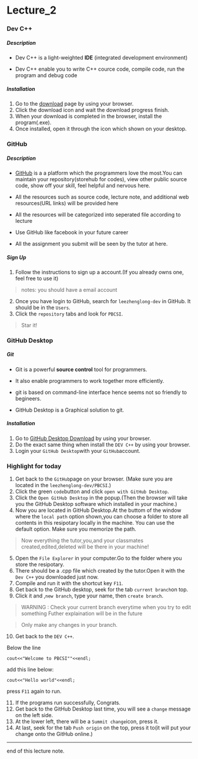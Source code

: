 # Lecture_2

### Dev C++

##### Description

- Dev C++ is a light-weighted **IDE** (integrated development environment)

- Dev C++ enable you to write C++ cource code, compile code, run the program 
   and debug code

##### Installation

1. Go to the [download](https://sourceforge.net/projects/orwelldevcpp/) page by 
using your browser. 
2. Click the download icon and wait the download progress finish.
3. When your download is completed in the browser, install the program(.exe).
4. Once installed, open it through the icon which shown on your desktop.

### GitHub

##### Description

- [GitHub](https://github.com/) is a a platform which the programmers love the most.You can maintain your 
repository(storehub for codes), view other public source code, show off your skill, feel helpful
and nervous here.

- All the resources such as source code, lecture note, and additional web resources(URL links)
 will be provided here

- All the resources will be categorized into seperated file according to lecture

- Use GitHub like facebook in your future career

- All the assignment you submit will be seen by the tutor at here.

##### Sign Up

1. Follow the instructions to sign up a account.(If you already owns one, feel free to use it)

>notes: you should have a email account 

2. Once you have login to GitHub, search for `leezhenglong-dev` in GitHub.
    It should be in the `Users`.
3. Click the `repository` tabs and look for `PBCSI`.
>Star it! 

### GitHub Desktop

##### Git

- Git is a powerful **source control** tool for programmers.

- It also enable programmers to work together more efficiently.

- git is based on command-line interface hence seems not so friendly
   to begineers.

- GitHub Desktop is a Graphical solution to git.

##### Installation

1. Go to [GitHub Desktop Download](https://desktop.github.com/) by using your browser.
2. Do the exact same thing when install the `DEV C++` by using your browser.
3. Login your `GitHub Desktop`with your `GitHub`account.

### Highlight for today

1. Get back to the `GitHub`page on your browser.
(Make sure you are located in the `leezhenglong-dev/PBCSI`.)
2. Click the green `code`button and click `open with GitHub Desktop`.
3. Click the `Open GitHub Desktop` in the popup.(Then the browser will
take you the GitHub Desktop software which installed in your machine.)
4. Now you are located in GitHub Desktop.At the buttom of the window where the `local path`
option shown,you can choose a folder to store all contents in this resipotary locally in the machine.
You can use the default option. Make sure you memorize the path.
>Now everything the tutor,you,and your classmates created,edited,deleted will be 
>there in your machine!

5. Open the `File Explorer` in your computer.Go to the folder where you store the
resipotary.
6. There should be a .cpp file which created by the tutor.Open it with the `Dev C++`
you downloaded just now.
7. Compile and run it with the shortcut key `F11`.
8. Get back to the GitHub desktop, seek for the tab `current branch`on top.
9. Click it and ,`new branch`, type your name, then `create branch`.
>WARNING : Check your current branch everytime when you try to edit something
>Futher explaination will be in the future

>Only make any changes in your branch.

10. Get back to the `DEV C++`.

 Below the line
```
cout<<"Welcome to PBCSI""<<endl;
```
add this line below:
```
cout<<"Hello world"<<endl;
```
press `F11` again to run.

11. If the programs run successfully, Congrats.
12. Get back to the GitHub Desktop last time, you will see a `change` message on the left side.
13. At the lower left, there will be a `Summit change`icon, press it.
14. At last, seek for the tab `Push origin` on the top, press it to(it will put your change onto the GitHub online.)

---
end of this lecture note.





